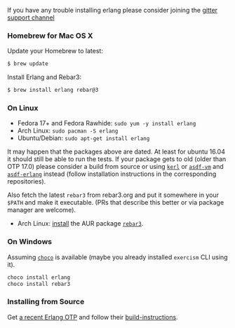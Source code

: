 If you have any trouble installing erlang please consider joining the 
[gitter support channel](https://gitter.im/exercism/xerlang)

### Homebrew for Mac OS X

Update your Homebrew to latest:

```bash
$ brew update
```

Install Erlang and Rebar3:

```bash
$ brew install erlang rebar@3
```

### On Linux

* Fedora 17+ and Fedora Rawhide: `sudo yum -y install erlang`
* Arch Linux: `sudo pacman -S erlang`
* Ubuntu/Debian: `sudo apt-get install erlang`

It may happen that the packages above are dated. At least for ubuntu 16.04
it should still be able to run the tests. If your package gets to old (older
than OTP 17.0) please consider a build from source or using [`kerl`](https://github.com/kerl/kerl)
or [`asdf-vm`](https://github.com/asdf-vm/asdf) and [`asdf-erlang`](https://github.com/asdf-vm/asdf-erlang)
instead (follow installation instructions in the corresponding repositories).

Also fetch the latest `rebar3` from rebar3.org and put it somewhere in
your `$PATH` and make it executable. (PRs that describe this better or
via package manager are welcome).

* Arch Linux: [install](https://wiki.archlinux.org/index.php/Arch_User_Repository#Installing_packages)
  the AUR package [`rebar3`](https://aur.archlinux.org/packages/rebar3).

### On Windows

Assuming [`choco`](https://chocolatey.org/) is available (maybe you
already installed `exercism` CLI using it).

```cmd
choco install erlang
choco install rebar3
```

### Installing from Source

Get [a recent Erlang OTP](http://www.erlang.org/download.html) and follow their
[build-instructions](https://github.com/erlang/otp/blob/maint/HOWTO/INSTALL.md).
